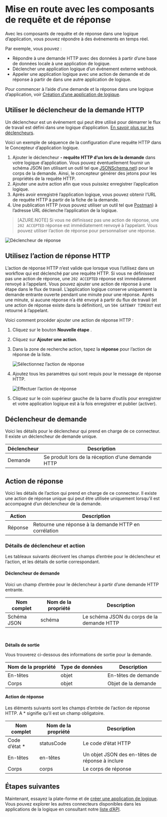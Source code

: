 <properties
    pageTitle="Utilisez des actions de demande et de réponse | Microsoft Azure"
    description="Vue d’ensemble de la demande et réponse de déclencheur et l’action dans une application Azure logique"
    services=""
    documentationCenter=""
    authors="jeffhollan"
    manager="erikre"
    editor=""
    tags="connectors"/>

<tags
   ms.service="logic-apps"
   ms.devlang="na"
   ms.topic="article"
   ms.tgt_pltfrm="na"
   ms.workload="na"
   ms.date="07/18/2016"
   ms.author="jehollan"/>

# <a name="get-started-with-the-request-and-response-components"></a>Mise en route avec les composants de requête et de réponse

Avec les composants de requête et de réponse dans une logique d’application, vous pouvez répondre à des événements en temps réel.

Par exemple, vous pouvez :

- Répondre à une demande HTTP avec des données à partir d’une base de données locale à une application de logique.
- Déclencher une application logique d’un événement externe webhook.
- Appeler une application logique avec une action de demande et de réponse à partir de dans une autre application de logique.

Pour commencer à l’aide d’une demande et la réponse dans une logique d’application, voir [Création d’une application de logique](../app-service-logic/app-service-logic-create-a-logic-app.md).

## <a name="use-the-http-request-trigger"></a>Utiliser le déclencheur de la demande HTTP

Un déclencheur est un événement qui peut être utilisé pour démarrer le flux de travail est défini dans une logique d’application. [En savoir plus sur les déclencheurs](connectors-overview.md).

Voici un exemple de séquence de la configuration d’une requête HTTP dans le Concepteur d’application logique.

1. Ajouter le déclencheur **- requête HTTP d’un lors de la demande** dans votre logique d’application. Vous pouvez éventuellement fournir un schéma JSON (en utilisant un outil tel que [JSONSchema.net](http://jsonschema.net)) pour le corps de la demande. Ainsi, le concepteur générer des jetons pour les propriétés de la requête HTTP.
2. Ajouter une autre action afin que vous puissiez enregistrer l’application logique.
3. Après avoir enregistré l’application logique, vous pouvez obtenir l’URL de requête HTTP à partir de la fiche de la demande.
4. Une publication HTTP (vous pouvez utiliser un outil tel que [Postman](https://www.getpostman.com/)) à l’adresse URL déclenche l’application de la logique.

>[AZURE.NOTE] Si vous ne définissez pas une action de réponse, une `202 ACCEPTED` réponse est immédiatement renvoyé à l’appelant. Vous pouvez utiliser l’action de réponse pour personnaliser une réponse.

![Déclencheur de réponse](./media/connectors-native-reqres/using-trigger.png)

## <a name="use-the-http-response-action"></a>Utilisez l’action de réponse HTTP

L’action de réponse HTTP n’est valide que lorsque vous l’utilisez dans un workflow qui est déclenché par une requête HTTP. Si vous ne définissez pas une action de réponse, une `202 ACCEPTED` réponse est immédiatement renvoyé à l’appelant.  Vous pouvez ajouter une action de réponse à une étape dans le flux de travail. L’application logique conserve uniquement la demande entrante ouverte pendant une minute pour une réponse.  Après une minute, si aucune réponse n’a été envoyé à partir du flux de travail (et une action de réponse existe dans la définition), un `504 GATEWAY TIMEOUT` est retourné à l’appelant.

Voici comment procéder ajouter une action de réponse HTTP :

1. Cliquez sur le bouton **Nouvelle étape** .
2. Cliquez sur **Ajouter une action**.
3. Dans la zone de recherche action, tapez la **réponse** pour l’action de réponse de la liste.

    ![Sélectionnez l’action de réponse](./media/connectors-native-reqres/using-action-1.png)

4. Ajoutez tous les paramètres qui sont requis pour le message de réponse HTTP.

    ![Effectuer l’action de réponse](./media/connectors-native-reqres/using-action-2.png)

5. Cliquez sur le coin supérieur gauche de la barre d’outils pour enregistrer et votre application logique est à la fois enregistrer et publier (activer).

## <a name="request-trigger"></a>Déclencheur de demande

Voici les détails pour le déclencheur qui prend en charge de ce connecteur. Il existe un déclencheur de demande unique.

|Déclencheur|Description|
|---|---|
|Demande|Se produit lors de la réception d’une demande HTTP|

## <a name="response-action"></a>Action de réponse

Voici les détails de l’action qui prend en charge de ce connecteur. Il existe une action de réponse unique qui peut être utilisée uniquement lorsqu’il est accompagné d’un déclencheur de la demande.

|Action|Description|
|---|---|
|Réponse|Retourne une réponse à la demande HTTP en corrélation|

### <a name="trigger-and-action-details"></a>Détails de déclencheur et action

Les tableaux suivants décrivent les champs d’entrée pour le déclencheur et l’action, et les détails de sortie correspondant.

#### <a name="request-trigger"></a>Déclencheur de demande
Voici un champ d’entrée pour le déclencheur à partir d’une demande HTTP entrante.

|Nom complet|Nom de la propriété|Description|
|---|---|---|
|Schéma JSON|schéma|Le schéma JSON du corps de la demande HTTP|
<br>

**Détails de sortie**

Vous trouverez ci-dessous des informations de sortie pour la demande.

|Nom de la propriété|Type de données|Description|
|---|---|---|
|En-têtes|objet|En-têtes de demande|
|Corps|objet|Objet de la demande|

#### <a name="response-action"></a>Action de réponse

Les éléments suivants sont les champs d’entrée de l’action de réponse HTTP. A * signifie qu’il est un champ obligatoire.

|Nom complet|Nom de la propriété|Description|
|---|---|---|
|Code d’état *|statusCode|Le code d’état HTTP|
|En-têtes|en-têtes|Un objet JSON des en-têtes de réponse à inclure|
|Corps|corps|Le corps de réponse|

## <a name="next-steps"></a>Étapes suivantes

Maintenant, essayez la plate-forme et de [créer une application de logique](../app-service-logic/app-service-logic-create-a-logic-app.md). Vous pouvez explorer les autres connecteurs disponibles dans les applications de la logique en consultant notre [liste d’API](apis-list.md).
